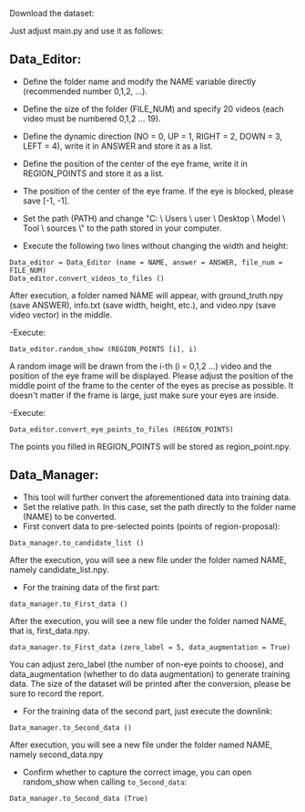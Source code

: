 Download the dataset:


Just adjust main.py and use it as follows:

## Data_Editor:

- Define the folder name and modify the NAME variable directly (recommended number 0,1,2, ...).
- Define the size of the folder (FILE_NUM) and specify 20 videos (each video must be numbered 0,1,2 ... 19).
- Define the dynamic direction (NO = 0, UP = 1, RIGHT = 2, DOWN = 3, LEFT = 4), write it in ANSWER and store it as a list.
- Define the position of the center of the eye frame, write it in REGION_POINTS and store it as a list.
- The position of the center of the eye frame. If the eye is blocked, please save [-1, -1].
- Set the path (PATH) and change "C: \\ Users \\ user \\ Desktop \\ Model \\ Tool \\ sources \\" to the path stored in your computer.

- Execute the following two lines without changing the width and height:
```
Data_editor = Data_Editor (name = NAME, answer = ANSWER, file_num = FILE_NUM)
Data_editor.convert_videos_to_files ()
```
After execution, a folder named NAME will appear, with ground_truth.npy (save ANSWER), info.txt (save width, height, etc.), and video.npy (save video vector) in the middle.

-Execute:
```
Data_editor.random_show (REGION_POINTS [i], i)
```
A random image will be drawn from the i-th (i = 0,1,2 ...) video and the position of the eye frame will be displayed. Please adjust the position of the middle point of the frame to the center of the eyes as precise as possible. It doesn't matter if the frame is large, just make sure your eyes are inside.

-Execute:
```
Data_editor.convert_eye_points_to_files (REGION_POINTS)
```
The points you filled in REGION_POINTS will be stored as region_point.npy.

## Data_Manager:

- This tool will further convert the aforementioned data into training data.
- Set the relative path. In this case, set the path directly to the folder name (NAME) to be converted.
- First convert data to pre-selected points (points of region-proposal):
```
Data_manager.to_candidate_list ()
```
After the execution, you will see a new file under the folder named NAME, namely candidate_list.npy.

- For the training data of the first part:
```
data_manager.to_First_data ()
```
After the execution, you will see a new file under the folder named NAME, that is, first_data.npy.
```
data_manager.to_First_data (zero_label = 5, data_augmentation = True)
```
You can adjust zero_label (the number of non-eye points to choose), and data_augmentation (whether to do data augmentation) to generate training data. The size of the dataset will be printed after the conversion, please be sure to record the report.

- For the training data of the second part, just execute the downlink:
```
Data_manager.to_Second_data ()
```
After execution, you will see a new file under the folder named NAME, namely second_data.npy

- Confirm whether to capture the correct image, you can open random_show when calling `to_Second_data`:
```
Data_manager.to_Second_data (True)
```
